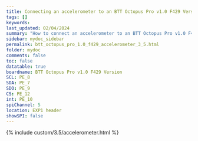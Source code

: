 ```yaml
---
title: Connecting an accelerometer to an BTT Octopus Pro v1.0 F429 Version in RRF 3.5.0 Onwards
tags: []
keywords: 
last_updated: 02/04/2024
summary: "How to connect an accelerometer to an BTT Octopus Pro v1.0 F429 Version"
sidebar: mydoc_sidebar
permalink: btt_octopus_pro_1.0_f429_accelerometer_3_5.html
folder: mydoc
comments: false
toc: false
datatable: true
boardname: BTT Octopus Pro v1.0 F429 Version
SCL: PE_8
SDA: PE_7
SDO: PE_9
CS: PE_12
int: PE_10
spiChannel: 5
location: EXP1 header
showSPI: false
---
```


{% include custom/3.5/accelerometer.html %}
